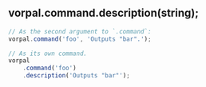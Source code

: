 ## vorpal.command.description(string);

```js
// As the second argument to `.command`:
vorpal.command('foo', 'Outputs "bar".');

// As its own command.
vorpal
	.command('foo')
	.description('Outputs "bar"');
```